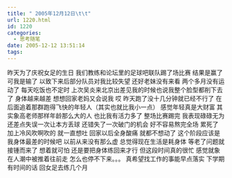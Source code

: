 ```yaml
---
title: " 2005年12月12日\t\t"
url: 1220.html
id: 1220
categories:
  - 思考随笔
date: 2005-12-12 13:51:14
tags:
---
```


昨天为了庆祝女足的生日 我们教练和论坛里的足球吧联队踢了场比赛 结果是赢了 可我是输了 以致下来后部分队员对我比较失望 还好老妹没有来看 两个多月没有运动了 每天吃饭也不定时 上次吴炎来北京出差见我的时候也说我整个脸型都削下去了 身体越来越差 想想回家老妈又会说我 哎 昨天跑了没十几分钟就已经不行了 在后面追着那群跑得飞快的年轻人（其实也就比我小一点） 感觉年轻真是大财富 其实象高老师那样年龄那么大的人 也比我有活力多了 整场比赛踢完 我表现碌碌无为 还差点失误一次让本方丢球 还错失了一次破门的机会 好不容易熬完全场 累死了 加上冷风吹啊吹的 就一直想吐 回家以后全身酸痛 就都不想动了 这个阶段应该是我身体最差的时候吧 以前从来没有那么虚 总觉得现在生活是耗身体 等老了问题就接锺而来了 想着就可怕 还是要把身体练回来才行 但这段时间真的很忙 感觉就象在人潮中被推着往前走 怎么也停不下来。。。 真希望找工作的事能早点落实 下学期有时间的话 回女足去练几个月